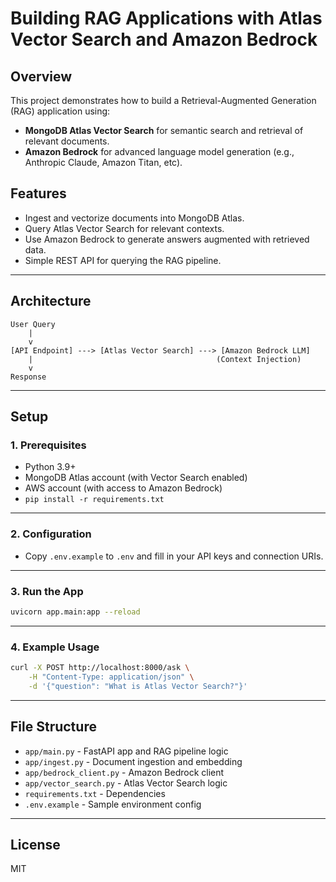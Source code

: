 # Building RAG Applications with Atlas Vector Search and Amazon Bedrock

## Overview

This project demonstrates how to build a Retrieval-Augmented Generation (RAG) application using:
- **MongoDB Atlas Vector Search** for semantic search and retrieval of relevant documents.
- **Amazon Bedrock** for advanced language model generation (e.g., Anthropic Claude, Amazon Titan, etc).

## Features

- Ingest and vectorize documents into MongoDB Atlas.
- Query Atlas Vector Search for relevant contexts.
- Use Amazon Bedrock to generate answers augmented with retrieved data.
- Simple REST API for querying the RAG pipeline.

---

## Architecture

```
User Query
    |
    v
[API Endpoint] ---> [Atlas Vector Search] ---> [Amazon Bedrock LLM]
    |                                         (Context Injection)
    v
Response
```

---

## Setup

### 1. Prerequisites

- Python 3.9+
- MongoDB Atlas account (with Vector Search enabled)
- AWS account (with access to Amazon Bedrock)
- `pip install -r requirements.txt`

---

### 2. Configuration

- Copy `.env.example` to `.env` and fill in your API keys and connection URIs.

---

### 3. Run the App

```bash
uvicorn app.main:app --reload
```

---

### 4. Example Usage

```bash
curl -X POST http://localhost:8000/ask \
    -H "Content-Type: application/json" \
    -d '{"question": "What is Atlas Vector Search?"}'
```
---

## File Structure

- `app/main.py` - FastAPI app and RAG pipeline logic
- `app/ingest.py` - Document ingestion and embedding
- `app/bedrock_client.py` - Amazon Bedrock client
- `app/vector_search.py` - Atlas Vector Search logic
- `requirements.txt` - Dependencies
- `.env.example` - Sample environment config

---

## License

MIT